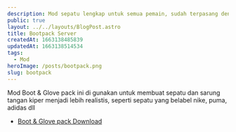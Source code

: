 ```yaml
---
description: Mod sepatu lengkap untuk semua pemain, sudah terpasang dengan sistem server
public: true
layout: ../../layouts/BlogPost.astro
title: Bootpack Server
createdAt: 1663138485839
updatedAt: 1663138514534
tags:
  - Mod
heroImage: /posts/bootpack.png
slug: bootpack
---
```

Mod Boot & Glove pack ini di gunakan untuk membuat sepatu dan sarung tangan kiper menjadi lebih realistis, seperti sepatu yang belabel nike, puma, adidas dll

- [Boot & Glove pack Download](https://hub.gilarpost.com/files/mx7JyYNKMZ?referrer=https://www.tauvic99.com/)

